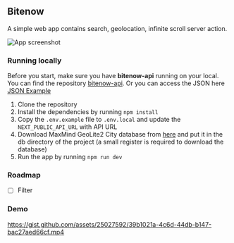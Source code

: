 ## Bitenow

A simple web app contains search, geolocation, infinite scroll server action.

![App screenshot](https://i.imgur.com/1nsmEY5.jpg)

### Running locally

Before you start, make sure you have **bitenow-api** running on your local. You can find the repository [bitenow-api](https://github.com/Aslam97/bitenow-api). Or you can access the JSON here [JSON Example](https://mocki.io/v1/e43b436c-dbf0-4b78-8103-ff9c1c3c8213)

1. Clone the repository
2. Install the dependencies by running `npm install`
3. Copy the `.env.example` file to `.env.local` and update the `NEXT_PUBLIC_API_URL` with API URL
4. Download MaxMind GeoLite2 City database from [here](https://dev.maxmind.com/geoip/geolite2-free-geolocation-data) and put it in the db directory of the project (a small register is required to download the database)
5. Run the app by running `npm run dev`

### Roadmap

- [ ] Filter

### Demo

https://gist.github.com/assets/25027592/39b1021a-4c6d-44db-b147-bac27aed66cf.mp4
